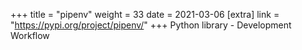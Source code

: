 +++
title = "pipenv"
weight = 33
date = 2021-03-06
[extra]
link = "https://pypi.org/project/pipenv/"
+++
Python library - Development Workflow

